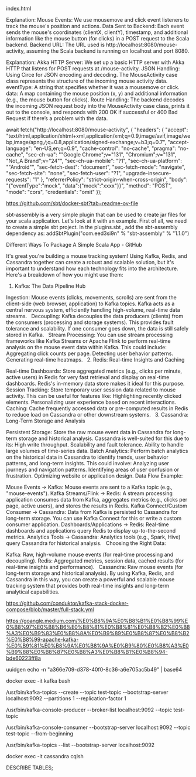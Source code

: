 index.html

Explanation:
Mouse Events: We use mousemove and click event listeners to track the mouse's position and actions.
Data Sent to Backend: Each event sends the mouse's coordinates (clientX, clientY), timestamp, and additional information like the mouse button (for clicks) in a POST request to the Scala backend.
Backend URL: The URL used is http://localhost:8080/mouse-activity, assuming the Scala backend is running on localhost and port 8080.



Explanation:
Akka HTTP Server: We set up a basic HTTP server with Akka HTTP that listens for POST requests at /mouse-activity.
JSON Handling: Using Circe for JSON encoding and decoding. The MouseActivity case class represents the structure of the incoming mouse activity data.
eventType: A string that specifies whether it was a mousemove or click.
data: A map containing the mouse position (x, y) and additional information (e.g., the mouse button for clicks).
Route Handling: The backend decodes the incoming JSON request body into the MouseActivity case class, prints it out to the console, and responds with 200 OK if successful or 400 Bad Request if there’s a problem with the data.


await fetch("http://localhost:8080/mouse-activity", {
  "headers": {
    "accept": "text/html,application/xhtml+xml,application/xml;q=0.9,image/avif,image/webp,image/apng,*/*;q=0.8,application/signed-exchange;v=b3;q=0.7",
    "accept-language": "en-US,en;q=0.9",
    "cache-control": "no-cache",
    "pragma": "no-cache",
    "sec-ch-ua": "\"Google Chrome\";v=\"131\", \"Chromium\";v=\"131\", \"Not_A Brand\";v=\"24\"",
    "sec-ch-ua-mobile": "?1",
    "sec-ch-ua-platform": "\"Android\"",
    "sec-fetch-dest": "document",
    "sec-fetch-mode": "navigate",
    "sec-fetch-site": "none",
    "sec-fetch-user": "?1",
    "upgrade-insecure-requests": "1"
  },
  "referrerPolicy": "strict-origin-when-cross-origin",
  "body": "{\"eventType\":\"mock\", \"data\":{\"mock\":\"xxxx\"}}",
  "method": "POST",
  "mode": "cors",
  "credentials": "omit"
});


https://github.com/sbt/docker-sbt?tab=readme-ov-file


sbt-assembly is a very simple plugin that can be used to create jar files for your scala application. Let's look at it with an example. First of all, we need to create a simple sbt project. In the plugins.sbt , add the sbt-assembly dependency as: addSbtPlugin("com.eed3si9n" % "sbt-assembly" % "1.1.0")

Different Ways To Package A Simple Scala App - GitHub


It's great you're building a mouse tracking system! Using Kafka, Redis, and Cassandra together can create a robust and scalable solution, but it's important to understand how each technology fits into the architecture. Here's a breakdown of how you might use them:

1. Kafka: The Data Pipeline Hub

Ingestion: Mouse events (clicks, movements, scrolls) are sent from the client-side (web browser, application) to Kafka topics. Kafka acts as a central nervous system, efficiently handling high-volume, real-time data streams.  
Decoupling: Kafka decouples the data producers (clients) from the consumers (processing and storage systems). This provides fault tolerance and scalability. If one consumer goes down, the data is still safely stored in Kafka.  
Stream Processing: You can use stream processing frameworks like Kafka Streams or Apache Flink to perform real-time analysis on the mouse event data within Kafka. This could include:
Aggregating click counts per page.
Detecting user behavior patterns.
Generating real-time heatmaps.
 
2. Redis: Real-time Insights and Caching

Real-time Dashboards: Store aggregated metrics (e.g., clicks per minute, active users) in Redis for very fast retrieval and display on real-time dashboards. Redis's in-memory data store makes it ideal for this purpose.
Session Tracking: Store temporary user session data related to mouse activity. This can be useful for features like:
Highlighting recently clicked elements.
Personalizing user experience based on recent interactions.
Caching: Cache frequently accessed data or pre-computed results in Redis to reduce load on Cassandra or other downstream systems.  
3. Cassandra: Long-Term Storage and Analysis

Persistent Storage: Store the raw mouse event data in Cassandra for long-term storage and historical analysis. Cassandra is well-suited for this due to its:
High write throughput.
Scalability and fault tolerance.
Ability to handle large volumes of time-series data.
Batch Analytics: Perform batch analytics on the historical data in Cassandra to identify trends, user behavior patterns, and long-term insights. This could involve:
Analyzing user journeys and navigation patterns.
Identifying areas of user confusion or frustration.
Optimizing website or application design.
Data Flow Example:

Mouse Events -> Kafka: Mouse events are sent to a Kafka topic (e.g., "mouse-events").
Kafka Streams/Flink -> Redis: A stream processing application consumes data from Kafka, aggregates metrics (e.g., clicks per page, active users), and stores the results in Redis.
Kafka Connect/Custom Consumer -> Cassandra: Data from Kafka is persisted to Cassandra for long-term storage. You can use Kafka Connect for this or write a custom consumer application.
Dashboards/Applications -> Redis: Real-time dashboards and applications query Redis to display up-to-the-second metrics.
Analytics Tools -> Cassandra: Analytics tools (e.g., Spark, Hive) query Cassandra for historical analysis.  
Choosing the Right Data:

Kafka: Raw, high-volume mouse events (for real-time processing and decoupling).
Redis: Aggregated metrics, session data, cached results (for real-time insights and performance).  
Cassandra: Raw mouse events (for long-term storage and historical analysis).
By using Kafka, Redis, and Cassandra in this way, you can create a powerful and scalable mouse tracking system that provides both real-time insights and long-term analytical capabilities.


https://github.com/conduktor/kafka-stack-docker-compose/blob/master/full-stack.yml

https://goangle.medium.com/%E0%B8%9A%E0%B8%B1%E0%B8%99%E0%B8%97%E0%B8%B6%E0%B8%81%E0%B8%81%E0%B8%B2%E0%B8%A3%E0%B9%83%E0%B8%8A%E0%B9%89%E0%B8%87%E0%B8%B2%E0%B8%99-apache-kafka-%E0%B9%81%E0%B8%9A%E0%B8%9A%E0%B9%80%E0%B8%A3%E0%B9%88%E0%B8%87%E0%B8%A3%E0%B8%B1%E0%B8%94-bde60223ff8a

uuidgen
echo -n "a366e709-d378-40f0-8c36-a6e705ac5b49" | base64




docker exec -it kafka bash

/usr/bin/kafka-topics --create --topic test-topic --bootstrap-server localhost:9092 --partitions 1 --replication-factor 1

/usr/bin/kafka-console-producer --broker-list localhost:9092 --topic test-topic

/usr/bin/kafka-console-consumer --bootstrap-server localhost:9092 --topic test-topic --from-beginning

/usr/bin/kafka-topics --list --bootstrap-server localhost:9092


docker exec -it cassandra cqlsh

DESCRIBE TABLES;